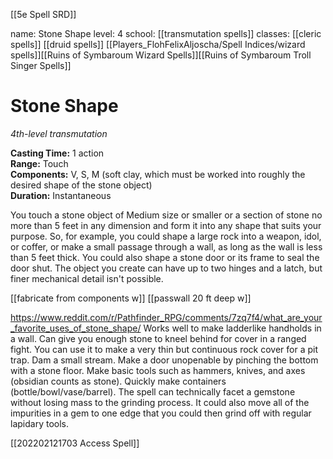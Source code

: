 [[5e Spell SRD]]


name: Stone Shape
level: 4
school: [[transmutation spells]]
classes: [[cleric spells]]
         [[druid spells]]
         [[Players_FlohFelixAljoscha/Spell Indices/wizard spells]][[Ruins of Symbaroum Wizard Spells]][[Ruins of Symbaroum Troll Singer Spells]]

# Stone Shape 
_4th-level transmutation_ 

**Casting Time:** 1 action    
**Range:** Touch    
**Components:** V, S, M (soft clay, which must be worked into roughly the desired shape of the stone object)    
**Duration:** Instantaneous 

You touch a stone object of Medium size or smaller or a section of stone no more than 5 feet in any dimension and form it into any shape that suits your purpose. So, for example, you could shape a large rock into a weapon, idol, or coffer, or make a small passage through a wall, as long as the wall is less than 5 feet thick. You could also shape a stone door or its frame to seal the door shut. The object you create can have up to two hinges and a latch, but finer mechanical detail isn't possible. 

[[fabricate from components w]]
[[passwall 20 ft deep w]]

https://www.reddit.com/r/Pathfinder_RPG/comments/7zq7f4/what_are_your_favorite_uses_of_stone_shape/
Works well to make ladderlike handholds in a wall. Can give you enough stone to kneel behind for cover in a ranged fight. You can use it to make a very thin but continuous rock cover for a pit trap. Dam a small stream. Make a door unopenable by pinching the bottom with a stone floor. Make basic tools such as hammers, knives, and axes (obsidian counts as stone). Quickly make containers (bottle/bowl/vase/barrel). The spell can technically facet a gemstone without losing mass to the grinding process. It could also move all of the impurities in a gem to one edge that you could then grind off with regular lapidary tools.


[[202202121703 Access Spell]]